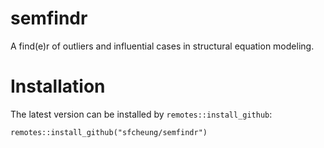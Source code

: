 # semfindr

A find(e)r of outliers and influential cases in structural equation modeling.

# Installation

The latest version can be installed by `remotes::install_github`:

```
remotes::install_github("sfcheung/semfindr")
```
